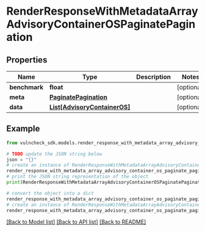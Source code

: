 # RenderResponseWithMetadataArrayAdvisoryContainerOSPaginatePagination


## Properties

Name | Type | Description | Notes
------------ | ------------- | ------------- | -------------
**benchmark** | **float** |  | [optional] 
**meta** | [**PaginatePagination**](PaginatePagination.md) |  | [optional] 
**data** | [**List[AdvisoryContainerOS]**](AdvisoryContainerOS.md) |  | [optional] 

## Example

```python
from vulncheck_sdk.models.render_response_with_metadata_array_advisory_container_os_paginate_pagination import RenderResponseWithMetadataArrayAdvisoryContainerOSPaginatePagination

# TODO update the JSON string below
json = "{}"
# create an instance of RenderResponseWithMetadataArrayAdvisoryContainerOSPaginatePagination from a JSON string
render_response_with_metadata_array_advisory_container_os_paginate_pagination_instance = RenderResponseWithMetadataArrayAdvisoryContainerOSPaginatePagination.from_json(json)
# print the JSON string representation of the object
print(RenderResponseWithMetadataArrayAdvisoryContainerOSPaginatePagination.to_json())

# convert the object into a dict
render_response_with_metadata_array_advisory_container_os_paginate_pagination_dict = render_response_with_metadata_array_advisory_container_os_paginate_pagination_instance.to_dict()
# create an instance of RenderResponseWithMetadataArrayAdvisoryContainerOSPaginatePagination from a dict
render_response_with_metadata_array_advisory_container_os_paginate_pagination_from_dict = RenderResponseWithMetadataArrayAdvisoryContainerOSPaginatePagination.from_dict(render_response_with_metadata_array_advisory_container_os_paginate_pagination_dict)
```
[[Back to Model list]](../README.md#documentation-for-models) [[Back to API list]](../README.md#documentation-for-api-endpoints) [[Back to README]](../README.md)


